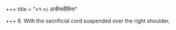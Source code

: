 +++
title = "०१ ०८ प्राचीनावीतिना"

+++
8. With the sacrificial cord suspended over the right shoulder,
